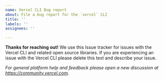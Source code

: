 ```yaml
---
name: Vercel CLI Bug report
about: File a bug report for the `vercel` CLI
title: ''
labels: ''
assignees: ''

---
```


**Thanks for reaching out!** We use this Issue tracker for issues with the Vercel CLI and related open source libraries. If you are experiencing an issue with the Vercel CLI please delete this text and describe your issue.

_For general platform help and feedback please open a new discussion at https://community.vercel.com._
